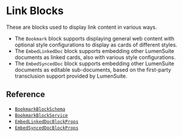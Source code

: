 # Link Blocks

These are blocks used to display link content in various ways.

- The `Bookmark` block supports displaying general web content with optional style configurations to display as cards of different styles.
- The `EmbedLinkedDoc` block supports embedding other LumenSuite documents as linked cards, also with various style configurations.
- The `EmbedSyncedDoc` block supports embedding other LumenSuite documents as editable sub-documents, based on the first-party transclusion support provided by LumenSuite.

## Reference

- [`BookmarkBlockSchema`](/api/@lumensuite/blocks/variables/BookmarkBlockSchema.html)
- [`BookmarkBlockService`](/api/@lumensuite/blocks/classes/BookmarkBlockService.html)
- [`EmbedLinkedDocBlockProps`](/api/@lumensuite/blocks/type-aliases/EmbedLinkedDocBlockProps.html)
- [`EmbedSyncedDocBlockProps`](/api/@lumensuite/blocks/type-aliases/EmbedSyncedDocBlockProps.html)
